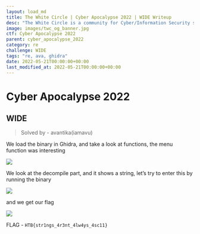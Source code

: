 ```yaml
---
layout: load_md
title: The White Circle | Cyber Apocalypse 2022 | WIDE Writeup
desc: "The White Circle is a community for Cyber/Information Security students, enthusiasts and professionals. You can discuss anything related to Security, share your knowledge with others, get help when you need it and proceed further in your journey with amazing people from all over the world."
image: images/twc_og_banner.jpg
ctf: Cyber Apocalypse 2022
parent: cyber_apocalypse_2022
category: re
challenge: WIDE
tags: "re, ava, ghidra"
date: 2022-05-21T00:00:00+00:00
last_modified_at: 2022-05-21T00:00:00+00:00
---
```


<h1 class="heading card-title white-text">Cyber Apocalypse 2022</h1>

## WIDE
> Solved by - avantika(iamavu)

We load the binary in Ghidra, and take a look at functions, the menu function was interesting

![](https://i.imgur.com/oKi96Nx.png)

We look at the decompile part, and it shows a string, let’s try to enter this by running the binary

![](https://i.imgur.com/qrTmE1Q.png)

and we get our flag

![](https://i.imgur.com/3alOnG1.png)

FLAG - `HTB{str1ngs_4r3nt_4lw4ys_4sc11}`